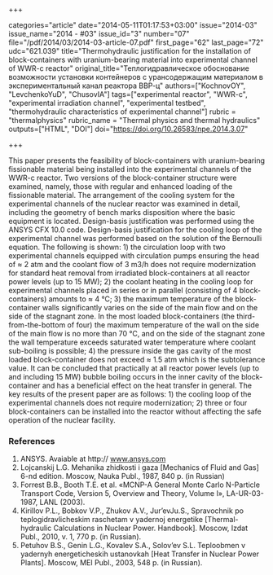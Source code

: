 +++

categories="article"
date="2014-05-11T01:17:53+03:00"
issue="2014-03"
issue_name="2014 - #03"
issue_id="3"
number="07"
file="/pdf/2014/03/2014-03-article-07.pdf"
first_page="62"
last_page="72"
udc="621.039"
title="Thermohydraulic justification for the installation of block-containers with uranium-bearing material into experimental channel of WWR-c reactor"
original_title="Теплогидравлическое обоснование возможности установки контейнеров с урансодержащим материалом в экспериментальный канал реактора ВВР-ц"
authors=["KochnovOY", "LevchenkoYuD", "ChusovIA"]
tags=["experimental reactor", "WWR-c", "experimental irradiation channel", "experimental testbed", "thermohydraulic characteristics of experimental channel"]
rubric = "thermalphysics"
rubric_name = "Thermal physics and thermal hydraulics"
outputs=["HTML", "DOI"]
doi="https://doi.org/10.26583/npe.2014.3.07"

+++

This paper presents the feasibility of block-containers with uranium-bearing fissionable material being installed into the experimental channels of the WWR-c reactor. Two versions of the block-container structure were examined, namely, those with regular and enhanced loading of the fissionable material. The arrangement of the cooling system for the experimental channels of the nuclear reactor was examined in detail, including the geometry of bench marks disposition where the basic equipment is located. Design-basis justification was performed using the ANSYS CFX 10.0 code. Design-basis justification for the cooling loop of the experimental channel was performed based on the solution of the Bernoulli equation. The following is shown: 1) the circulation loop with two experimental channels equipped with circulation pumps ensuring the head of ≈ 2 atm and the coolant flow of 3 m3/h does not require modernization for standard heat removal from irradiated block-containers at all reactor power levels (up to 15 MW); 2) the coolant heating in the cooling loop for experimental channels placed in series or in parallel (consisting of 4 block-containers) amounts to ≈ 4 °C; 3) the maximum temperature of the block-container walls significantly varies on the side of the main flow and on the side of the stagnant zone. In the most loaded block-containers (the third-from-the-bottom of four) the maximum temperature of the wall on the side of the main flow is no more than 70 °C, and on the side of the stagnant zone the wall temperature exceeds saturated water temperature where coolant sub-boiling is possible; 4) the pressure inside the gas cavity of the most loaded block-container does not exceed ≈ 1.5 atm which is the subtolerance value. It can be concluded that practically at all reactor power levels (up to and including 15 MW) bubble boiling occurs in the inner cavity of the block-container and has a beneficial effect on the heat transfer in general. The key results of the present paper are as follows: 1) the cooling loop of the experimental channels does not require modernization; 2) three or four block-containers can be installed into the reactor without affecting the safe operation of the nuclear facility.

### References

1. ANSYS. Avaiable at http:// www.ansys.com
2. Lojcanskij L.G. Mehanika zhidkosti i gaza [Mechanics of Fluid and Gas] 6-nd edition. Moscow, Nauka Publ., 1987, 840 p. (in Russian)
3. Forrest B.B., Booth T.E. et al. «MCNP-A General Monte Carlo N-Particle Transport Code, Version 5, Overview and Theory, Volume I», LA-UR-03-1987, LANL (2003).
4. Kirillov P.L., Bobkov V.P., Zhukov A.V., Jur’evJu.S., Spravochnik po teplogidravlicheskim raschetam v yadernoj energetike [Thermal-hydraulic Calculations in Nuclear Power. Handbook]. Moscow, Izdat Publ., 2010, v. 1, 770 p. (in Russian).
5. Petuhov B.S., Genin L.G., Kovalev S.A., Solov’ev S.L. Teploobmen v yadernyh energeticheskih ustanovkah [Heat Transfer in Nuclear Power Plants]. Moscow, MEI Publ., 2003, 548 p. (in Russian).